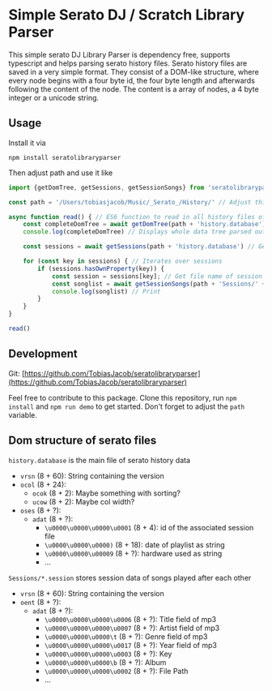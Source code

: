 # Simple Serato DJ / Scratch Library Parser
This simple serato DJ Library Parser is dependency free, supports typescript and helps parsing serato history files. Serato history files are saved in a very simple format. They consist of a DOM-like structure, where every node begins with a four byte id, the four byte length and afterwards following the content of the node. The content is a array of nodes, a 4 byte integer or a unicode string.

## Usage
Install it via

```
npm install seratolibraryparser
```

Then adjust path and use it like

```javascript
import {getDomTree, getSessions, getSessionSongs} from 'seratolibraryparser'

const path = '/Users/tobiasjacob/Music/_Serato_/History/' // Adjust this path 

async function read() { // ES6 function to read in all history files of a user
    const completeDomTree = await getDomTree(path + 'history.database') // Parses a whole dom tree, just for demo purposes, if you want to analyze other tags
    console.log(completeDomTree) // Displays whole data tree parsed out of serato files

    const sessions = await getSessions(path + 'history.database') // Generates a dict with a key for each session file

    for (const key in sessions) { // Iterates over sessions
        if (sessions.hasOwnProperty(key)) {
            const session = sessions[key]; // Get file name of session
            const songlist = await getSessionSongs(path + 'Sessions/' + session + '.session') // Get an array of all songs in this file
            console.log(songlist) // Print
        }
    }
}

read()
```

## Development
Git: [https://github.com/TobiasJacob/seratolibraryparser](https://github.com/TobiasJacob/seratolibraryparser)

Feel free to contribute to this package. Clone this repository, run `npm install` and `npm run demo` to get started. Don't forget to adjust the `path` variable. 

## Dom structure of serato files
`history.database` is the main file of serato history data
- `vrsn` (8 + 60): String containing the version
- `ocol` (8 + 24):
    - `ocok` (8 + 2): Maybe something with sorting?
    - `ucow` (8 + 2): Maybe col width?
- `oses` (8 + ?):
    - `adat` (8 + ?): 
        - `\u0000\u0000\u0000\u0001` (8 + 4): id of the associated session file
        - `\u0000\u0000\u0000)` (8 + 18): date of playlist as string
        - `\u0000\u0000\u00009` (8 + ?): hardware used as string
        - ...

`Sessions/*.session` stores session data of songs played after each other
- `vrsn` (8 + 60): String containing the version
- `oent` (8 + ?):
    - `adat` (8 + ?): 
        - `\u0000\u0000\u0000\u0006` (8 + ?): Title field of mp3
        - `\u0000\u0000\u0000\u0007` (8 + ?): Artist field of mp3
        - `\u0000\u0000\u0000\t` (8 + ?): Genre field of mp3
        - `\u0000\u0000\u0000\u0017` (8 + ?): Year field of mp3
        - `\u0000\u0000\u0000\u0003` (8 + ?): Key
        - `\u0000\u0000\u0000\b` (8 + ?): Album
        - `\u0000\u0000\u0000\u0002` (8 + ?): File Path
        - ...
